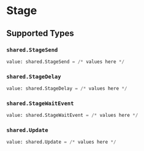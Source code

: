 # Stage


## Supported Types

### `shared.StageSend`

```python
value: shared.StageSend = /* values here */
```

### `shared.StageDelay`

```python
value: shared.StageDelay = /* values here */
```

### `shared.StageWaitEvent`

```python
value: shared.StageWaitEvent = /* values here */
```

### `shared.Update`

```python
value: shared.Update = /* values here */
```

